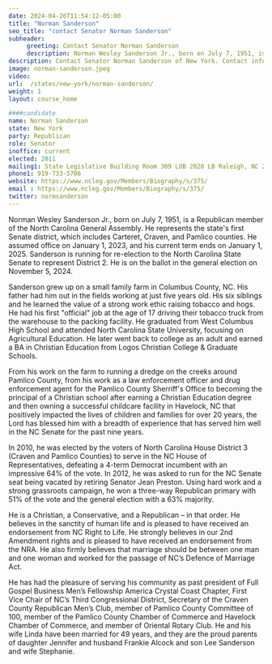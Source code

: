 ```yaml
---
date: 2024-04-26T11:54:12-05:00
title: "Norman Sanderson"
seo_title: "contact Senator Norman Sanderson"
subheader:
     greeting: Contact Senator Norman Sanderson
     description: Norman Wesley Sanderson Jr., born on July 7, 1951, is a Republican member of the North Carolina General Assembly. He represents the state's first Senate district, which includes Carteret, Craven, and Pamlico counties.
description: Contact Senator Norman Sanderson of New York. Contact information for Norman Sanderson includes email address, phone number, and mailing address.
image: norman-sanderson.jpeg
video:
url:  /states/new-york/norman-sanderson/
weight: 1
layout: course_home

####candidate
name: Norman Sanderson
state: New York
party: Republican
role: Senator
inoffice: current
elected: 2011
mailing1: State Legislative Building Room 309 LOB 2020 LB Raleigh, NC 27603-2808
phone1: 919-733-5706
website: https://www.ncleg.gov/Members/Biography/s/375/
email : https://www.ncleg.gov/Members/Biography/s/375/
twitter: normsanderson
---
```


Norman Wesley Sanderson Jr., born on July 7, 1951, is a Republican member of the North Carolina General Assembly. He represents the state's first Senate district, which includes Carteret, Craven, and Pamlico counties. He assumed office on January 1, 2023, and his current term ends on January 1, 2025. Sanderson is running for re-election to the North Carolina State Senate to represent District 2. He is on the ballot in the general election on November 5, 2024.

Sanderson grew up on a small family farm in Columbus County, NC. His father had him out in the fields working at just five years old. His six siblings and he learned the value of a strong work ethic raising tobacco and hogs. He had his first "official" job at the age of 17 driving their tobacco truck from the warehouse to the packing facility. He graduated from West Columbus High School and attended North Carolina State University, focusing on Agricultural Education. He later went back to college as an adult and earned a BA in Christian Education from Logos Christian College & Graduate Schools.

From his work on the farm to running a dredge on the creeks around Pamlico County, from his work as a law enforcement officer and drug enforcement agent for the Pamlico County Sherriff's Office to becoming the principal of a Christian school after earning a Christian Education degree and then owning a successful childcare facility in Havelock, NC that positively impacted the lives of children and families for over 20 years, the Lord has blessed him with a breadth of experience that has served him well in the NC Senate for the past nine years.

In 2010, he was elected by the voters of North Carolina House District 3 (Craven and Pamlico Counties) to serve in the NC House of Representatives, defeating a 4-term Democrat incumbent with an impressive 64% of the vote. In 2012, he was asked to run for the NC Senate seat being vacated by retiring Senator Jean Preston. Using hard work and a strong grassroots campaign, he won a three-way Republican primary with 51% of the vote and the general election with a 63% majority.

He is a Christian, a Conservative, and a Republican – in that order. He believes in the sanctity of human life and is pleased to have received an endorsement from NC Right to Life. He strongly believes in our 2nd Amendment rights and is pleased to have received an endorsement from the NRA. He also firmly believes that marriage should be between one man and one woman and worked for the passage of NC’s Defence of Marriage Act.

He has had the pleasure of serving his community as past president of Full Gospel Business Men’s Fellowship America Crystal Coast Chapter, First Vice Chair of NC’s Third Congressional District, Secretary of the Craven County Republican Men’s Club, member of Pamlico County Committee of 100, member of the Pamlico County Chamber of Commerce and Havelock Chamber of Commerce, and member of Oriental Rotary Club. He and his wife Linda have been married for 49 years, and they are the proud parents of daughter Jennifer and husband Frankie Alcock and son Lee Sanderson and wife Stephanie.
